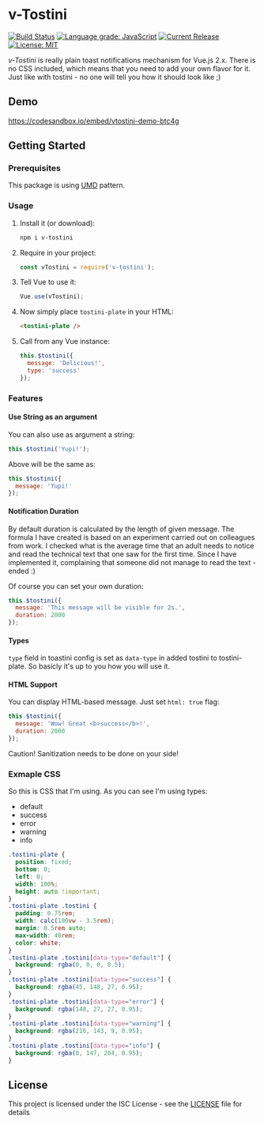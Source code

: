 # v-Tostini

[![Build Status](https://img.shields.io/travis/com/marverix/v-tostini/master.svg)](https://travis-ci.com/marverix/v-tostini)
[![Language grade: JavaScript](https://img.shields.io/lgtm/grade/javascript/g/marverix/v-tostini.svg)](https://lgtm.com/projects/g/marverix/v-tostini/context:javascript)
[![Current Release](https://img.shields.io/github/release/marverix/v-tostini.svg)](releases)
[![License: MIT](https://img.shields.io/badge/License-ISC-blue.svg)](LICENSE.md)

_v-Tostini_ is really plain toast notifications mechanism for Vue.js 2.x. 
There is no CSS included, which means that you need to add your own flavor for it.
Just like with tostini - no one will tell you how it should look like ;)

## Demo

https://codesandbox.io/embed/vtostini-demo-btc4g

## Getting Started

### Prerequisites

This package is using [UMD](https://github.com/umdjs/umd/blob/master/templates/returnExportsGlobal.js) pattern.

### Usage

1. Install it (or download):

   ```sh
   npm i v-tostini
   ```

1. Require in your project:

   ```js
   const vTostini = require('v-tostini');
   ```

1. Tell Vue to use it:

   ```js
   Vue.use(vTostini);
   ```

1. Now simply place `tostini-plate` in your HTML:

   ```html
   <tostini-plate />
   ```

1. Call from any Vue instance:

   ```js
   this.$tostini({
     message: 'Delicious!',
     type: 'success'
   });
   ```

### Features

#### Use String as an argument

You can also use as argument a string:

```js
this.$tostini('Yupi!');
```

Above will be the same as:

```js
this.$tostini({
  message: 'Yupi!'
});
```

#### Notification Duration

By default duration is calculated by the length of given message.
The formula I have created is based on an experiment carried out on colleagues from work. I checked what is the average time that an adult needs to notice and read the technical text that one saw for the first time. Since I have implemented it, complaining that someone did not manage to read the text - ended :)

Of course you can set your own duration:

```js
this.$tostini({
  message: 'This message will be visible for 2s.',
  duration: 2000
});
```

#### Types

`type` field in toastini config is set as `data-type` in added tostini to tostini-plate. So basicly it's up to you how you will use it.

#### HTML Support

You can display HTML-based message. Just set `html: true` flag:

```js
this.$tostini({
  message: 'Wow! Great <b>success</b>!',
  duration: 2000
});
```

Caution! Sanitization needs to be done on your side!

### Exmaple CSS

So this is CSS that I'm using. As you can see I'm using types:

* default
* success
* error
* warning
* info

```css
.tostini-plate {
  position: fixed;
  bottom: 0;
  left: 0;
  width: 100%;
  height: auto !important;
}
.tostini-plate .tostini {
  padding: 0.75rem;
  width: calc(100vw - 3.5rem);
  margin: 0.5rem auto;
  max-width: 40rem;
  color: white;
}
.tostini-plate .tostini[data-type="default"] {
  background: rgba(0, 0, 0, 0.5);
}
.tostini-plate .tostini[data-type="success"] {
  background: rgba(45, 148, 27, 0.95);
}
.tostini-plate .tostini[data-type="error"] {
  background: rgba(148, 27, 27, 0.95);
}
.tostini-plate .tostini[data-type="warning"] {
  background: rgba(216, 143, 9, 0.95);
}
.tostini-plate .tostini[data-type="info"] {
  background: rgba(0, 147, 204, 0.95);
}
```

## License

This project is licensed under the ISC License - see the [LICENSE](LICENSE) file for details
